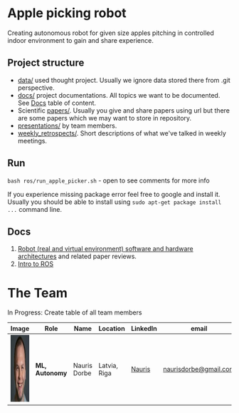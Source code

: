 # Apple picking robot

Creating autonomous robot for given size apples pitching in controlled indoor environment to gain and share experience.

## Project structure

* [data/](data/) used thought project. Usually we ignore data stored there from .git perspective.
* [docs/](docs/) project documentations. All topics we want to be documented. See [Docs](#docs) table of content.
* Scientific [papers/](papers/). Usually you give and share papers using url but there are some papers which we may want to store in repository.
* [presentations/](presentations/) by team members.
* [weekly_retrospects/](weekly_retrospects/). Short descriptions of what we've talked in weekly meetings.

## Run

`bash ros/run_apple_picker.sh` - open to see comments for more info

If you experience missing package error feel free to google and install it. Usually you should be able to install using `sudo apt-get package install ...` command line.

## Docs

1. [Robot (real and virtual environment) software and hardware architectures](docs/ArchitectureProposal.md) and related paper reviews.
2. [Intro to ROS](docs/ROS.md)

# The Team

In Progress: Create table of all team members

|     Image              |     Role      |      Name      |    Location   | LinkedIn    |     email   |
|------------------------|---------------|----------------|---------------|-------------|-------------|
| <img src="./images/nauris_dorbe.jpg" alt="Nauris Dorbe" width="150" height="150"> |__ML, Autonomy__| Nauris Dorbe | Latvia, Riga | [Nauris](https://www.linkedin.com/in/naurisdorbe) | <naurisdorbe@gmail.com> |
